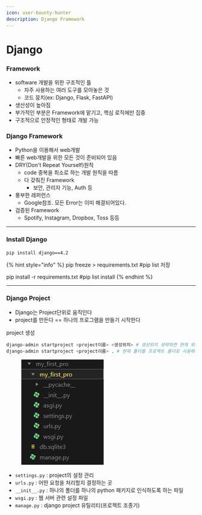 ```yaml
---
icon: user-bounty-hunter
description: Django Framework
---
```


# Django

### Framework

* software 개발을 위한 구조적인 틀
  * 자주 사용하는 여러 도구를 모아놓은 것
  * 코드 뭉치(ex: Django, Flask, FastAPI)
* 생산성이 높아짐
* 부가적인 부분은 Framework에 맡기고, 핵심 로직에만 집중
* 구조적으로 안정적인 형태로 개발 가능

### Django Framework

* Python을 이용해서 web개발
* 빠른 web개발을 위한 모든 것이 준비되어 있음
* DRY(Don't Repeat Yourself)원칙
  * code 중복을 최소로 하는 개발 원칙을 따름
  * 다 갖춰진 Framework&#x20;
    * 보안, 관리자 기능, Auth 등
* 풍부한 레퍼런스
  * Google참조. 모든 Error는 이미 해결되어있다.
* 검증된 Framework
  * Spotify, Instagram, Dropbox, Toss 등등

***

### Install Django&#x20;

```bash
pip install django==4.2
```

{% hint style="info" %}
pip freeze > requirements.txt    #pip list 저장

pip install -r requirements.txt   #pip list install
{% endhint %}

***

### Django Project

* Django는 Project단위로 움직인다
* project를 만든다 == 하나의 프로그램을 만들기 시작한다

project 생성

```bash
django-admin startproject <project이름> <생성위치> # 생성위치 생략하면 현재 위치에 폴더 생성
django-admin startproject <project이름> . # 현재 폴더를 프로젝트 폴더로 사용해서 생성
```

<figure><img src="../../.gitbook/assets/image.png" alt=""><figcaption></figcaption></figure>

* `settings.py` : project의 설정 관리
* `urls.py` : 어떤 요청을 처리할지 결정하는 곳
* `__init__.py` : 하나의 폴더를 하나의 python 패키지로 인식하도록 하는 파일
* `wsgi.py` : 웹 서버 관련 설정 파일
* `manage.py` : django project 유틸리티(프로젝트 조종기)





